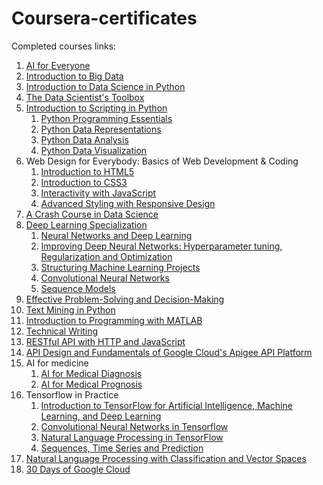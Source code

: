 # Coursera-certificates
Completed courses links:
1. [AI for Everyone](https://coursera.org/share/174dbf96be2a3c030419a6e4f7272823)
2. [Introduction to Big Data](https://coursera.org/share/48ed0962e88ba81b75eae356dbe2f4f8)
3. [Introduction to Data Science in Python](https://coursera.org/share/18e957edd61cde0fcd6de6680cf27d71)
4. [The Data Scientist's Toolbox](https://coursera.org/share/1cc91e3ce78b7d130a2d7ebca11cb879)
5. [Introduction to Scripting in Python](https://coursera.org/share/641c539d3f5200add5df2f895352bdea)
      1. [Python Programming Essentials](https://coursera.org/share/78c03a6fd6421bd8ddcdcebd38584076)
      2. [Python Data Representations](https://coursera.org/share/d6a09add09fc9e1b96fe8496bba146db)
      3. [Python Data Analysis](https://www.coursera.org/account/accomplishments/verify/D52KW9C95LH9?utm_source=link&utm_campaign=copybutton_certificate)
      4. [Python Data Visualization](https://coursera.org/share/8ca948c39cfcecb37af087d5b556d3c6)
6. Web Design for Everybody: Basics of Web Development & Coding
      1. [Introduction to HTML5](https://www.coursera.org/account/accomplishments/verify/4MCRLZ3SX6BD?utm_source=link&utm_campaign=copybutton_certificate)
      2. [Introduction to CSS3](https://www.coursera.org/account/accomplishments/verify/F54XMVQS4MMQ?utm_source=link&utm_campaign=copybutton_certificate)
      3. [Interactivity with JavaScript](https://www.coursera.org/account/accomplishments/verify/P49U9AJE3MBM?utm_source=link&utm_campaign=copybutton_certificate)
      4. [Advanced Styling with Responsive Design](https://www.coursera.org/account/accomplishments/verify/HS7LQQLH6UAS?utm_source=link&utm_campaign=copybutton_certificate)
7. [A Crash Course in Data Science](https://www.coursera.org/account/accomplishments/verify/J5NLT2DUKV65?utm_source=link&utm_campaign=copybutton_certificate)
8. [Deep Learning Specialization](https://coursera.org/share/c28bbe7358040f8ee610ecf4f072af08)
      1. [Neural Networks and Deep Learning](https://www.coursera.org/account/accomplishments/verify/E8NV4UGT3FPD?utm_source=link&utm_campaign=copybutton_certificate)
      2. [Improving Deep Neural Networks: Hyperparameter tuning, Regularization and Optimization](https://www.coursera.org/account/accomplishments/verify/VWSXTE7QV463?utm_source=link&utm_campaign=copybutton_certificate)
      3. [Structuring Machine Learning Projects](https://www.coursera.org/account/accomplishments/verify/KGXCUWB8AN5H?utm_source=link&utm_campaign=copybutton_certificate)
      4. [Convolutional Neural Networks](https://www.coursera.org/account/accomplishments/verify/X88D9B2TPKU9?utm_source=link&utm_campaign=copybutton_certificate)
      5. [Sequence Models](https://www.coursera.org/account/accomplishments/verify/9DDJ8VKGAQ3Z?utm_source=link&utm_campaign=copybutton_certificate)
9. [Effective Problem-Solving and Decision-Making](https://www.coursera.org/account/accomplishments/verify/ZLDZA44GML2E?utm_source=link&utm_campaign=copybutton_certificate)
10. [Text Mining in Python](https://www.coursera.org/account/accomplishments/verify/YDXUQJWEBQ6P?utm_source=link&utm_campaign=copybutton_certificate)
11. [Introduction to Programming with MATLAB](https://www.coursera.org/account/accomplishments/verify/ZWQ3NUJEP7P6?utm_source=link&utm_campaign=copybutton_certificate)
12. [Technical Writing](https://www.coursera.org/account/accomplishments/verify/MCA5NA256U7N?utm_source=link&utm_campaign=copybutton_certificate)
13. [RESTful API with HTTP and JavaScript](https://www.coursera.org/account/accomplishments/verify/XYMJCKSA2VGH?utm_source=link&utm_campaign=copybutton_certificate)
14. [API Design and Fundamentals of Google Cloud's
Apigee API Platform](https://www.coursera.org/account/accomplishments/verify/9HFLRMRCS8DN?utm_source=link&utm_campaign=copybutton_certificate&utm_product=course)
15. AI for medicine
      1. [AI for Medical Diagnosis](https://coursera.org/share/bb05572f96c53dd3ad0cca8a6fab3f55)
      2. [AI for Medical Prognosis](https://coursera.org/share/5592db0ed025c39534df007f36318626)
16. Tensorflow in Practice 
      1. [Introduction to TensorFlow for Artificial Intelligence, Machine Learning, and Deep Learning](https://coursera.org/share/236e6f7d933705c558dc649d0157097c)
      2. [Convolutional Neural Networks in Tensorflow](https://coursera.org/share/9dbdf696dc8119bc441b8df8ca38b955)
      3. [Natural Language Processing in TensorFlow](https://coursera.org/share/20574701a98d40c9693a6c408cac9a8a)
      4. [Sequences, Time Series and Prediction ](https://coursera.org/share/8789822bdfddced293aeb548fd50eb3c)
17. [Natural Language Processing with Classification and Vector Spaces](https://coursera.org/share/5aa066bcfebf0144e2590df2121fcae2)
18. [30 Days of Google Cloud](https://events.withgoogle.com/30daysofgooglecloud/)
